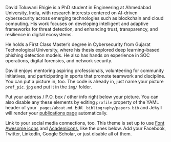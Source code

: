 David Toluwani Ehigie is a PhD student in Engineering at Ahmedabad University, India, with research interests centered on AI-driven cybersecurity across emerging technologies such as blockchain and cloud computing. His work focuses on developing intelligent and adaptive frameworks for threat detection, and enhancing trust, transparency, and resilience in digital ecosystems.

He holds a First Class Master’s degree in Cybersecurity from Gujarat Technological University, where his thesis explored deep learning–based phishing detection models. He also has hands on experience in SOC operations, digital forensics, and network security.

David enjoys mentoring aspiring professionals, volunteering for community initiatives, and participating in sports that promote teamwork and discipline.
You can put a picture in, too. The code is already in, just name your picture `prof_pic.jpg` and put it in the `img/` folder.

Put your address / P.O. box / other info right below your picture. You can also disable any these elements by editing `profile` property of the YAML header of your `_pages/about.md`. Edit `_bibliography/papers.bib` and Jekyll will render your [publications page](/al-folio/publications/) automatically.

Link to your social media connections, too. This theme is set up to use [Font Awesome icons](https://fontawesome.com/) and [Academicons](https://jpswalsh.github.io/academicons/), like the ones below. Add your Facebook, Twitter, LinkedIn, Google Scholar, or just disable all of them.

